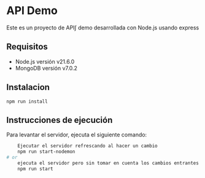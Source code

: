 # API Demo

Este es un proyecto de API∫ demo desarrollada con Node.js usando express

## Requisitos

- Node.js versión v21.6.0
- MongoDB versión v7.0.2

## Instalacion

    npm run install

## Instrucciones de ejecución

Para levantar el servidor, ejecuta el siguiente comando:

```bash
    Ejecutar el servidor refrescando al hacer un cambio
    npm run start-nodemon
# or
    ejecuta el servidor pero sin tomar en cuenta los cambios entrantes
    npm run start
```
